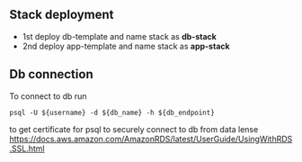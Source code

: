 ## Stack deployment
* 1st deploy db-template and name stack as **db-stack**
* 2nd deploy app-template and name stack as **app-stack** 

## Db connection

To connect to db run 
```
psql -U ${username} -d ${db_name} -h ${db_endpoint}
```
to get certificate for psql to securely connect to db from data lense
https://docs.aws.amazon.com/AmazonRDS/latest/UserGuide/UsingWithRDS.SSL.html